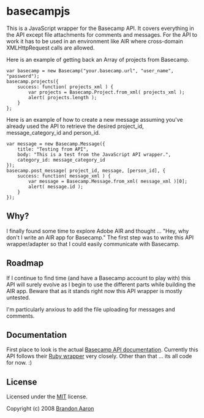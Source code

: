 # basecampjs

This is a JavaScript wrapper for the Basecamp API. It covers everything in the API except file attachments for comments and messages. For the API to work it has to be used in an environment like AIR where cross-domain XMLHttpRequest calls are allowed.

Here is an example of getting back an Array of projects from Basecamp.

    var basecamp = new Basecamp("your.basecamp.url", "user_name", "password");
    basecamp.projects({
    	success: function( projects_xml ) {
    		var projects = Basecamp.Project.from_xml( projects_xml );
    		alert( projects.length );
    	}
    };

Here is an example of how to create a new message assuming you've already used the API to retrieve the desired project_id, message_category_id and person_id.

    var message = new Basecamp.Message({
    	title: "Testing from API",
    	body: "This is a test from the JavaScript API wrapper.",
    	category_id: message_category_id
    });
    basecamp.post_message( project_id, message, [person_id], {
    	success: function( message_xml ) {
    		var message = Basecamp.Message.from_xml( message_xml )[0];
    		alert( message.id );
    	}
    });


## Why?

I finally found some time to explore Adobe AIR and thought ... "Hey, why don't I write an AIR app for Basecamp." The first step was to write this API wrapper/adapter so that I could easily communicate with Basecamp.


## Roadmap

If I continue to find time (and have a Basecamp account to play with) this API will surely evolve as I begin to use the different parts while building the AIR app. Beware that as it stands right now this API wrapper is mostly untested.

I'm particularly anxious to add the file uploading for messages and comments.


## Documentation

First place to look is the actual [Basecamp API documentation](http://developer.37signals.com/basecamp/index.shtml). Currently this API follows their [Ruby wrapper](http://developer.37signals.com/basecamp/basecamp.rb) very closely. Other than that ... its all code for now. :)


## License

Licensed under the [MIT](http://www.opensource.org/licenses/mit-license.php) license.

Copyright (c) 2008 [Brandon Aaron](http://brandonaaron.net)